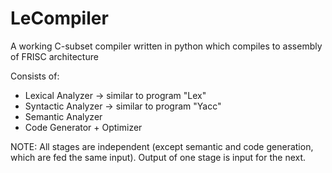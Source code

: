 # LeCompiler
 
A working C-subset compiler written in python which compiles to assembly of FRISC architecture

Consists of:
 - Lexical Analyzer -> similar to program "Lex"
 - Syntactic Analyzer -> similar to program "Yacc"
 - Semantic Analyzer
 - Code Generator + Optimizer

NOTE: All stages are independent (except semantic and code generation, which are fed the same input). Output of one stage is input for the next.
